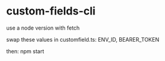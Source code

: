 # custom-fields-cli

use a node version with fetch

swap these values in customfield.ts:
ENV_ID, BEARER_TOKEN

then: npm start

